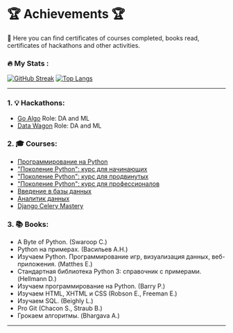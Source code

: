 # :trophy:	Achievements :trophy:	

:wave: Here you can find certificates of courses completed, books read, certificates of hackathons and other activities.

### :fire: My Stats :
[![GitHub Streak](https://github-readme-streak-stats.herokuapp.com/?user=JustRomanVolkov&theme=dark&background=000000)](https://git.io/streak-stats)
[![Top Langs](https://github-readme-stats.vercel.app/api/top-langs/?username=JustRomanVolkov&layout=compact&theme=vision-friendly-dark)](https://github.com/anuraghazra/github-readme-stats)

   ---
   
### 1. :bulb: Hackathons:
   
   - [Go Algo](https://github.com/TheRomanVolkov/Achievements/blob/main/hackathons/Certificate_2023-12-20_06_15_29.651Z.pdf) Role: DA and ML 
   - [Data Wagon](https://github.com/TheRomanVolkov/Achievements/blob/main/hackathons/Certificate_2023-11-20_04_03_28.223Z.pdf) Role: DA and ML 


### 2. :mortar_board:	Courses:
  - [Программирование на Python](https://stepik.org/cert/1887846?lang=en)
  - ["Поколение Python": курс для начинающих](https://stepik.org/cert/1147558?lang=en)
  - ["Поколение Python": курс для продвинутых](https://stepik.org/cert/1907364?lang=en)
  - ["Поколение Python": курс для профессионалов](https://stepik.org/cert/2078161?lang=en)
  - [Введение в базы данных](https://stepik.org/course/125212/)
  - [Аналитик данных](https://karpov.courses/analytics)
  - [Django Celery Mastery](https://www.udemy.com/course/django-celery-mastery/)

### 3. :books: Books:
  - A Byte of Python. (Swaroop C.)
  - Python на примерах. (Васильев А.Н.)
  - Изучаем Python. Программирование игр, визуализация данных, веб-приложения. (Matthes E.)
  - Стандартная библиотека Python 3: справочник с примерами. (Hellmann D.)
  - Изучаем программирование на Python. (Barry P.)
  - Изучаем HTML, XHTML и CSS (Robson E., Freeman E.)
  - Изучаем SQL. (Beighly L.)
  - Pro Git (Chacon S., Straub B.)
  - Грокаем алгоритмы. (Bhargava A.)
 
   ---
